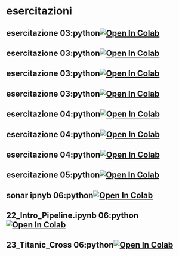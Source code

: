 # esercitazioni



## esercitazione 03:python[![Open In Colab](https://colab.research.google.com/assets/colab-badge.svg)](https://colab.research.google.com/github/OumaymaDourrou/esercitazioni/blob/main/Esercitazione03/012_Markdown_Colab.ipynb)

## esercitazione 03:python[![Open In Colab](https://colab.research.google.com/assets/colab-badge.svg)](https://colab.research.google.com/github/OumaymaDourrou/esercitazioni/blob/main/Esercitazione03/013_Classi_easy.ipynb)

## esercitazione 03:python[![Open In Colab](https://colab.research.google.com/assets/colab-badge.svg)](https://colab.research.google.com/github/OumaymaDourrou/esercitazioni/blob/main/Esercitazione03/014_Matplotlib.ipynb)

## esercitazione 03:python[![Open In Colab](https://colab.research.google.com/assets/colab-badge.svg)](https://colab.research.google.com/github/OumaymaDourrou/esercitazioni/blob/main/Esercitazione03/015_Matplotlib.ipynb)
## esercitazione 04:python[![Open In Colab](https://colab.research.google.com/assets/colab-badge.svg)](https://colab.research.google.com/github/OumaymaDourrou/esercitazioni/blob/main/Esercitazione04/16_Dataframe_tipsbig.ipynb)
## esercitazione 04:python[![Open In Colab](https://colab.research.google.com/assets/colab-badge.svg)](https://colab.research.google.com/github/OumaymaDourrou/esercitazioni/blob/main/Esercitazione04/18_Iris.ipynb)
## esercitazione 04:python[![Open In Colab](https://colab.research.google.com/assets/colab-badge.svg)](https://colab.research.google.com/github/OumaymaDourrou/esercitazioni/blob/main/Esercitazione04/Soluz_esercizi_matplot.ipynb)


## esercitazione 05:python[![Open In Colab](https://colab.research.google.com/assets/colab-badge.svg)](https://colab.research.google.com/github/OumaymaDourrou/esercitazioni/blob/main/Esercitazione05/Audit_classification_easy.ipynb)



## sonar ipnyb 06:python[![Open In Colab](https://colab.research.google.com/assets/colab-badge.svg)](https://colab.research.google.com/github/OumaymaDourrou/esercitazioni/blob/main/Esercitazione06/1_Sonar.ipynb)


## 22_Intro_Pipeline.ipynb 06:python[![Open In Colab](https://colab.research.google.com/assets/colab-badge.svg)](https://colab.research.google.com/github/OumaymaDourrou/esercitazioni/blob/main/Esercitazione06/22_Intro_Pipeline.ipynb)


## 23_Titanic_Cross 06:python[![Open In Colab](https://colab.research.google.com/assets/colab-badge.svg)](https://colab.research.google.com/github/OumaymaDourrou/esercitazioni/blob/main/Esercitazione06/23_Titanic_Cross.ipynb)
